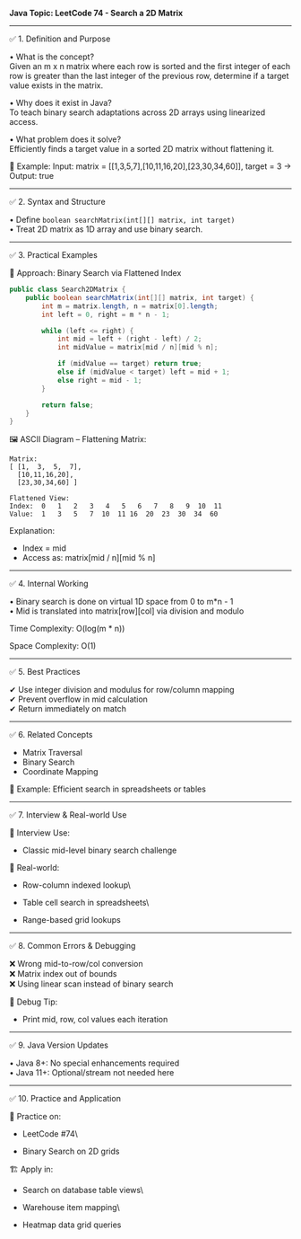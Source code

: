 **Java Topic: LeetCode 74 - Search a 2D Matrix**

---

✅ 1. Definition and Purpose

• What is the concept?\
Given an m x n matrix where each row is sorted and the first integer of each row is greater than the last integer of the previous row, determine if a target value exists in the matrix.

• Why does it exist in Java?\
To teach binary search adaptations across 2D arrays using linearized access.

• What problem does it solve?\
Efficiently finds a target value in a sorted 2D matrix without flattening it.

🧠 Example: Input: matrix = [[1,3,5,7],[10,11,16,20],[23,30,34,60]], target = 3 → Output: true

---

✅ 2. Syntax and Structure

• Define `boolean searchMatrix(int[][] matrix, int target)`\
• Treat 2D matrix as 1D array and use binary search.

---

✅ 3. Practical Examples

🔹 Approach: Binary Search via Flattened Index

```java
public class Search2DMatrix {
    public boolean searchMatrix(int[][] matrix, int target) {
        int m = matrix.length, n = matrix[0].length;
        int left = 0, right = m * n - 1;

        while (left <= right) {
            int mid = left + (right - left) / 2;
            int midValue = matrix[mid / n][mid % n];

            if (midValue == target) return true;
            else if (midValue < target) left = mid + 1;
            else right = mid - 1;
        }

        return false;
    }
}
```

🖼️ ASCII Diagram – Flattening Matrix:

```
Matrix:
[ [1,  3,  5,  7],
  [10,11,16,20],
  [23,30,34,60] ]

Flattened View:
Index:  0   1   2   3   4   5   6   7   8   9  10  11
Value:  1   3   5   7  10  11 16  20  23  30  34  60
```

Explanation:

- Index = mid
- Access as: matrix[mid / n][mid % n]

---

✅ 4. Internal Working

• Binary search is done on virtual 1D space from 0 to m\*n - 1\
• Mid is translated into matrix[row][col] via division and modulo

Time Complexity: O(log(m \* n))

Space Complexity: O(1)

---

✅ 5. Best Practices

✔ Use integer division and modulus for row/column mapping\
✔ Prevent overflow in mid calculation\
✔ Return immediately on match

---

✅ 6. Related Concepts

- Matrix Traversal
- Binary Search
- Coordinate Mapping

🧠 Example: Efficient search in spreadsheets or tables

---

✅ 7. Interview & Real-world Use

🧠 Interview Use:

- Classic mid-level binary search challenge

🏢 Real-world:

- Row-column indexed lookup\


- Table cell search in spreadsheets\


- Range-based grid lookups

---

✅ 8. Common Errors & Debugging

❌ Wrong mid-to-row/col conversion\
❌ Matrix index out of bounds\
❌ Using linear scan instead of binary search

🧪 Debug Tip:

- Print mid, row, col values each iteration

---

✅ 9. Java Version Updates

• Java 8+: No special enhancements required\
• Java 11+: Optional/stream not needed here

---

✅ 10. Practice and Application

📝 Practice on:

- LeetCode #74\


- Binary Search on 2D grids

🏗 Apply in:

- Search on database table views\


- Warehouse item mapping\


- Heatmap data grid queries

